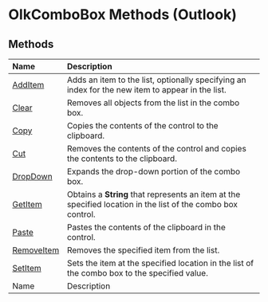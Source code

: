 
# OlkComboBox Methods (Outlook)

## Methods



|**Name**|**Description**|
|:-----|:-----|
| [AddItem](8670b0ba-b715-e00d-0eb9-fa7279ae52b7.md)|Adds an item to the list, optionally specifying an index for the new item to appear in the list.|
| [Clear](e81ed068-2418-a362-a6ed-946a7f9012d1.md)|Removes all objects from the list in the combo box.|
| [Copy](fd791c94-e875-a23b-53df-8739e0da3486.md)|Copies the contents of the control to the clipboard.|
| [Cut](4a0a5362-6b85-65e6-797d-9c34652c0980.md)|Removes the contents of the control and copies the contents to the clipboard.|
| [DropDown](0414a3d2-2c3b-1ce7-e897-f667b252a521.md)|Expands the drop-down portion of the combo box.|
| [GetItem](650fa823-fbb9-9013-86af-4f55367475c3.md)|Obtains a  **String** that represents an item at the specified location in the list of the combo box control.|
| [Paste](bfee86bb-622e-0b24-aa24-abb1dce79b86.md)|Pastes the contents of the clipboard in the control.|
| [RemoveItem](3fb8d3b4-3568-0b33-0672-8cb4cea31df2.md)|Removes the specified item from the list.|
| [SetItem](00cc1630-1423-5244-557b-acb2861401bf.md)|Sets the item at the specified location in the list of the combo box to the specified value.|
|Name|Description|
